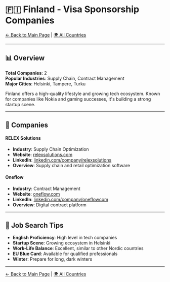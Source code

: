 # 🇫🇮 Finland - Visa Sponsorship Companies

[← Back to Main Page](../../README.md) | [🌍 All Countries](../countries.md)

---

## 📊 Overview

**Total Companies**: 2  
**Popular Industries**: Supply Chain, Contract Management  
**Major Cities**: Helsinki, Tampere, Turku

Finland offers a high-quality lifestyle and growing tech ecosystem. Known for companies like Nokia and gaming successes, it's building a strong startup scene.

---

## 🏢 Companies

#### **RELEX Solutions**

- **Industry**: Supply Chain Optimization
- **Website**: [relexsolutions.com](https://www.relexsolutions.com/)
- **LinkedIn**: [linkedin.com/company/relexsolutions](https://www.linkedin.com/company/relexsolutions/jobs/)
- **Overview**: Supply chain and retail optimization software

#### **Oneflow**

- **Industry**: Contract Management
- **Website**: [oneflow.com](https://oneflow.com/)
- **LinkedIn**: [linkedin.com/company/oneflowcom](https://www.linkedin.com/company/oneflowcom/jobs/)
- **Overview**: Digital contract platform

---

## 💼 Job Search Tips

- **English Proficiency**: High level in tech companies
- **Startup Scene**: Growing ecosystem in Helsinki
- **Work-Life Balance**: Excellent, similar to other Nordic countries
- **EU Blue Card**: Available for qualified professionals
- **Winter**: Prepare for long, dark winters

---

[← Back to Main Page](../../README.md) | [🌍 All Countries](../countries.md)
